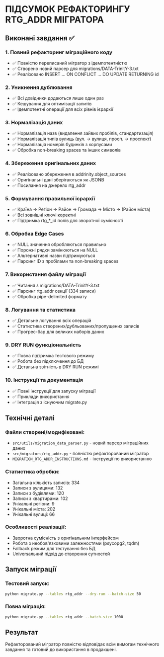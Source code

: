 # ПІДСУМОК РЕФАКТОРИНГУ RTG_ADDR МІГРАТОРА

## Виконані завдання ✅

### 1. Повний рефакторинг міграційного коду
- ✅ Повністю переписаний мігратор з ідемпотентністю
- ✅ Створено новий парсер для migrations/DATA-TrinitY-3.txt
- ✅ Реалізовано INSERT ... ON CONFLICT ... DO UPDATE RETURNING id

### 2. Уникнення дублювання
- ✅ Всі довідники додаються лише один раз
- ✅ Кешування для оптимізації запитів
- ✅ Ідемпотентні операції для всіх рівнів ієрархії

### 3. Нормалізація даних
- ✅ Нормалізація назв (видалення зайвих пробілів, стандартизація)
- ✅ Нормалізація типів вулиць (вул. -> вулиця, просп. -> проспект)
- ✅ Нормалізація номерів будинків з корпусами
- ✅ Обробка non-breaking spaces та інших символів

### 4. Збереження оригінальних даних
- ✅ Реалізовано збереження в addrinity.object_sources
- ✅ Оригінальні дані зберігаються як JSONB
- ✅ Посилання на джерело rtg_addr

### 5. Формування правильної ієрархії
- ✅ Країна → Регіон → Район → Громада → Місто → (Район міста)
- ✅ Всі зовнішні ключі коректні
- ✅ Підтримка rtg_*_id полів для зворотної сумісності

### 6. Обробка Edge Cases
- ✅ NULL значення обробляються правильно
- ✅ Порожні рядки замінюються на NULL
- ✅ Альтернативні назви підтримуються
- ✅ Парсинг ID з пробілами та non-breaking spaces

### 7. Використання файлу міграції
- ✅ Читання з migrations/DATA-TrinitY-3.txt
- ✅ Парсинг rtg_addr секції (334 записи)
- ✅ Обробка pipe-delimited формату

### 8. Логування та статистика
- ✅ Детальне логування всіх операцій
- ✅ Статистика створених/дубльованих/пропущених записів
- ✅ Прогрес-бар для великих наборів даних

### 9. DRY RUN функціональність
- ✅ Повна підтримка тестового режиму
- ✅ Робота без підключення до БД
- ✅ Детальна звітність в DRY RUN режимі

### 10. Інструкції та документація
- ✅ Повні інструкції для запуску міграції
- ✅ Приклади використання
- ✅ Інтеграція з існуючим migrate.py

## Технічні деталі

### Файли створені/модифіковані:
- `src/utils/migration_data_parser.py` - новий парсер міграційних даних
- `src/migrators/rtg_addr.py` - повністю рефакторований мігратор
- `MIGRATION_RTG_ADDR_INSTRUCTIONS.md` - інструкції по використанню

### Статистика обробки:
- Загальна кількість записів: 334
- Записи з вулицями: 132
- Записи з будівлями: 120  
- Записи з квартирами: 102
- Унікальні регіони: 9
- Унікальні міста: 202
- Унікальні вулиці: 66

### Особливості реалізації:
- Зворотна сумісність з оригінальним інтерфейсом
- Робота з необов'язковими залежностями (psycopg2, tqdm)
- Fallback режим для тестування без БД
- Universальний підхід до створення сутностей

## Запуск міграції

### Тестовий запуск:
```bash
python migrate.py --tables rtg_addr --dry-run --batch-size 50
```

### Повна міграція:
```bash
python migrate.py --tables rtg_addr --batch-size 1000
```

## Результат
Рефакторований мігратор повністю відповідає всім вимогам технічного завдання та готовий до використання в продакшені.
